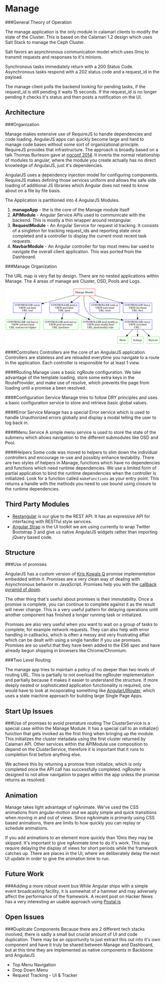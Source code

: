 Manage
======
###General Theory of Operation

The manage application is the only module in calamari clients to modify the state of the Cluster. This is based on the Calamari 1.2 design which uses Salt Stack to manage the Ceph Cluster.

Salt favors an asynchronous communication model which uses 0mq to transmit requests and responses to it's minions.

Synchronous tasks immediately return with a 200 Status Code.
Asynchronous tasks respond with a 202 status code and a request_id in the payload.

The manage client polls the backend looking for pending tasks, if the request_id is still pending it waits 15 seconds. If the request_id is no longer pending it checks it's status and then posts a notification on the UI.


Architecture
------------

###Organization

Manage makes extensive use of RequireJS to handle dependencies and code loading. AngularJS apps can quickly become large and hard to manage code bases without some sort of organizational principle. RequireJS provides that infrastructure. The approach is broadly based on a talk Thomas Burleson gave at [ngconf 2014](https://www.youtube.com/watch?v=4yulGISBF8w). It inverts the normal relationship of modules to angular, where the module you create actually has no direct knowledge of AngularJS, just it's dependencies.

AngularJS uses a dependency injection model for configuring components. RequireJS makes defining those services uniform and allows the safe side loading of additional JS libraries which Angular does not need to know about on a file by file basis.

The Application is partitioned into 4 AngularJS Modules. 

1. **manageApp** - the is the core of the Manage module itself
2. **APIModule** - Angular Service APIs used to communicate with the backend. This is mostly a thin wrapper around restangular.
3. **RequestModule** - An Angular Service for request id tracking. It consists of a singleton for tracking request_ids and reporting state once completed and a controller to display the current most recent task requests.
4. **NavbarModule** - An Angular controller for top most menu bar used to navigate the overall client application. This was ported from the Dashboard.

###Manage Organization

The URL map is very flat by design. There are no nested applications within Manage. The 4 areas of manage are Cluster, OSD, Pools and Logs.

![Route Graph](documentation/routes.png)

####Controllers
Controllers are the core of an AngularJS application. Controllers are stateless and are reloaded everytime you navigate to a route in the application. Each controller is responsible for at least 1 view.

####Routing
Manage uses a basic ngRoute configuration. We take advantage of the template loading, store some extra keys in the RouteProvider, and make use of resolve, which prevents the page from loading until a promise a been resolved.

####Configuration Service
Manage tries to follow DRY principles and uses a basic configuration service to store and retrieve basic global values.

####Error Service
Manage has a special Error service which is used to handle Unauthorized errors globally and display a modal telling the user to log back in.

####Menu Service
A simple menu service is used to store the state of the submenu which allows navigation to the different submodules like OSD and Pool.

####Helpers
Some code was moved to helpers to slim down the individual controllers and encourage re-use and possibly enhance testability. There are two styles of helpers in Manage, functions which have no dependencies and functions which need runtime dependencies. We use a limited form of partial application to bind the runtime dependencies when the controller is initialized. Look for a function called `makeFunctions` as your entry point. This returns a handle with the methods you need to use bound using closure to the runtime dependencies.



Third Party Modules
--------------------

* [Restangular](https://github.com/mgonto/restangular) is our glue to the REST API. It has an expressive API for interfacing with RESTful style services.
* [Angular Strap](http://mgcrea.github.io/angular-strap/) is the UI toolkit we are using currently to wrap Twitter Bootstrap 3 and give us native AngularJS widgets rather than importing jQuery based code.

Structure
---------

###Use of promises

AngularJS has a custom version of [Kris Kowals Q](https://github.com/kriskowal/q) promise implementation embedded within it. Promises are  a very clean way of dealing with Asynchronous behavior in JavaScript. Promises help you with the [callback pyramid of doom](http://tritarget.org/blog/2012/11/28/the-pyramid-of-doom-a-javascript-style-trap/).

The other thing that's useful about promises is their immutability. Once a promise is complete, you can continue to complete against it as the result will never change. This is a very useful pattern for delaying operations until another component has finished a longer running task or initialized.

Promises are also very useful when you want to wait on a group of tasks to complete; for example network requests. They can also help with error handling in callbacks, which is often a messy and very frustrating affair which can be dealt with using a single handler if you use promises. Promises are so useful that they have been added to the ES6 spec and have already begun shipping in browsers like Chrome/Chromium.

###Two Level Routing

The manage app tries to maintain a policy of no deeper than two levels of routing URL. This is partially to not overload the ngRouter implementation and partially because it makes it easier to understand the structure. If more deeply nested or sophisticated application functionality is required, one would have to look at incoporating something like [AngularUIRouter](https://github.com/angular-ui/ui-router), which uses a state machine approach for building large Single Page Apps.

Start Up Issues
---------------
###Use of promises to avoid premature routing
The ClusterService is a special case within the Manage Module. It has a special call to an initialize() function that gets invoked as the first thing when bringing up the module. This initializes the cluster metadata using the first cluster returned by Calamari API. Other services within the APIModule use composition to depend on the ClusterService, therefore it is important that it runs to completion first before anything else.

We achieve this by returning a promise from initialize, which is only completed once the API call has successfully completed. ngRouter is designed to not allow navigation to pages within the app unless the promise returns as resolved.

Animation
---------
Manage takes light advantage of ngAnimate. We've used the CSS animations from angular-motion and we apply simple and quick transitions when moving in and out of views. Since ngAnimate is primarily using CSS based animations, there are limits to how quickly you can replay or schedule animations.

If you add animations to an element more quickly than 10ms they may be skipped. It's important to give ngAnimate time to do it's work. This may require delaying the display of views for short periods while the framework catches up. There are places in the UI, where we deliberately delay the next UI update in order to give the animation time to run.

Future Work
-----------
###Adding a more robust event bus
While Angular ships with a simple event broadcasting facility, it is somewhat of a hammer and may adversely affect the performance of the framework. A recent post on Hacker News has a very interesting an usable approach using [Postal.js](http://jonathancreamer.com/an-angular-event-bus-with-postal-js/)

Open Issues
-----------
###Duplicate Components
Because there are 2 different tech stacks involved, there is sadly a small but crucial amount of UI and code duplication. There may be an opportunity to just extract this out into it's own component and have it truly be shared between Manage and Dashboard, but at this time they are implemented as native components in Backbone and AngularJS 

* Top Menu Navigation
* Drop Down Menu
* Request Tracking - UI & Tracker




